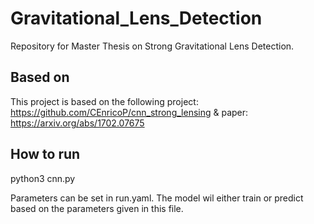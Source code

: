 # Gravitational_Lens_Detection
Repository for Master Thesis on Strong Gravitational Lens Detection.

## Based on
This project is based on the following project: https://github.com/CEnricoP/cnn_strong_lensing & paper: https://arxiv.org/abs/1702.07675


## How to run
python3 cnn.py

Parameters can be set in run.yaml. The model wil either train or predict based on the parameters given in this file.
